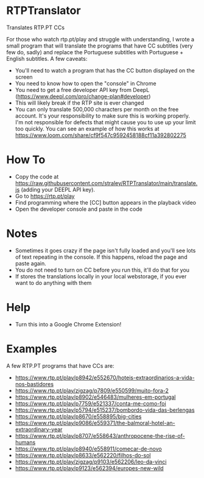 # RTPTranslator

Translates RTP.PT CCs

For those who watch rtp.pt/play and struggle with understanding, I wrote a small program that will translate the programs that have CC subtitles (very few do, sadly) and replace the Portuguese subtitles with Portuguese + English subtitles.
A few caveats:
- You'll need to watch a program that has the CC button displayed on the screen 
- You need to know how to open the "console" in Chrome
- You need to get a free developer API key from DeepL (https://www.deepl.com/pro/change-plan#developer)
- This will likely break if the RTP site is ever changed
- You can only translate 500,000 characters per month on the free account.  It's your responsibility to make sure this is working properly.  I'm not responsible for defects that might cause you to use up your limit too quickly.
You can see an example of how this works at https://www.loom.com/share/cf9f547c9592458188cf11a392802275

# How To
- Copy the code at https://raw.githubusercontent.com/straley/RTPTranslator/main/translate.js (adding your DEEPL API key).
- Go to https://rtp.pt/play
- Find programming where the [CC] button appears in the playback video
- Open the developer console and paste in the code

# Notes
- Sometimes it goes crazy if the page isn't fully loaded and you'll see lots of text repeating in the console.  If this happens, reload the page and paste again.
- You do not need to turn on CC before you run this, it'll do that for you
- If stores the translations locally in your local webstorage, if you ever want to do anything with them

# Help
- Turn this into a Google Chrome Extension!

# Examples
A few RTP.PT programs that have CCs are:

- https://www.rtp.pt/play/p8942/e552670/hoteis-extraordinarios-a-vida-nos-bastidores
- https://www.rtp.pt/play/zigzag/p7809/e550599/muito-fora-2
- https://www.rtp.pt/play/p8902/e546483/mulheres-em-portugal
- https://www.rtp.pt/play/p7759/e521337/conta-me-como-foi
- https://www.rtp.pt/play/p5794/e515237/bombordo-vida-das-berlengas
- https://www.rtp.pt/play/p8670/e558895/big-cities
- https://www.rtp.pt/play/p9086/e559371/the-balmoral-hotel-an-extraordinary-year
- https://www.rtp.pt/play/p8707/e558643/anthropocene-the-rise-of-humans
- https://www.rtp.pt/play/p8940/e558911/comecar-de-novo
- https://www.rtp.pt/play/p8633/e562220/filhos-do-sol
- https://www.rtp.pt/play/zigzag/p9103/e562206/leo-da-vinci
- https://www.rtp.pt/play/p9123/e562394/europes-new-wild